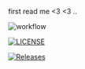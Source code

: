 first read me <3
<3 ..

![workflow](https://github.com/<maricix-18>/<sem>/actions/workflows/main.yml/badge.svg)

[![LICENSE](https://img.shields.io/github/license/<maricix-18>/sem.svg?style=flat-square)](https://github.com/<github-maricix-18>/sem/blob/master/LICENSE)

[![Releases](https://img.shields.io/github/release/<github-maricix-18>/sem/all.svg?style=flat-square)](https://github.com/<github-maricix-18>/sem/releases)